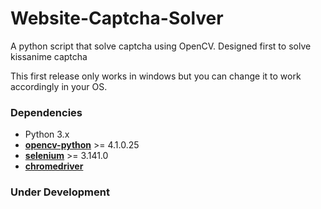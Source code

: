 Website-Captcha-Solver
=====================

A python script that solve captcha using OpenCV.
Designed first to solve kissanime captcha

This first release only works in windows but you can change it to work accordingly in your OS.

### Dependencies

* Python 3.x
* **[opencv-python](https://pypi.org/project/opencv-python/)** >= 4.1.0.25
* **[selenium](https://pypi.org/project/selenium/)** >= 3.141.0
* **[chromedriver](http://chromedriver.chromium.org/)** 

### Under Development
